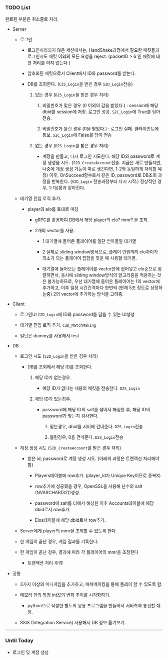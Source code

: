 ### TODO List

완료된 부분은 취소줄로 처리.

- Server
  
  - 로그인
    
    - 로그인처리되지 않은 세션에서는, HandShake과정에서 필요한 패킷들과 로그인시도 패킷 이외의 모든 요청을 reject. (packetID > 6 인 패킷에 대한 처리를 하지 않는다.)
    
    - 암호화된 패킷으로서 Client에서 ID와 password를 받는다.
    
    - DB를 조회한다. (`C2S_Login`을 받은 경우 `S2D_Login`전송)
      
      1. 있는 경우 (`D2S_Login`을 받은 경우 처리)
         
         1. 비밀번호가 맞은 경우 (0 이외의 값을 받았다.) : session에 해당 dbid를 session에 저장. 로그인 성공. `S2C_Login`에 True를 담아 전송.
         
         2. 비밀번호가 틀린 경우 (0을 받았다.) : 로그인 실패. 클라이언트에 통보. `S2C_Login`에 False를 담아 전송
      
      2. 없는 경우 (`D2S_Login`를 받은 경우 처리)
         
         - 계정을 만들고, 다시 로그인 시도한다. 
           해당 ID와 password로 계정 생성을 시도. (`S2D_CreateAccount`전송. 지금은 새로 만들지만, 나중에 계정 생성 기능이 따로 생긴다면, 1-2와 동일하게 처리할 예정)
           이후, OnSucceed함수로서 같은 ID, password로 DB조회 과정을 반복한다. (`S2D_Login` 전송과정부터 다시 시작.)
           정상적인 경우, 1-1상황과 같아진다.
  
  - 대기열 진입 로직 추가.
    
    - player의 elo를 토대로 매칭
      
      - gRPC를 활용하여 DB에서 해당 player의 elo? mmr? 을 조회.
      
      - 2개의 vector를 사용.
        
        - 1 대기열에 들어온 플레이어를 일단 받아들일 대기열
        
        - 2 실제로 sliding window방식으로, 플레이 인원끼리 elo차이가 최소가 되는 플레이어 집합을 찾을 때 사용할 대기열.
        
        - 대기열에 들어오는 플레이어를 vector안에 집어넣고 elo순으로 정렬하면서, 동시에 sliding window방식의 알고리즘을 적용하는 것은 불가능하므로, 우선 대기열에 들어온 플레이어는 1의 vector에 추가하고, 이후 일정 시간간격마다 한번씩 (현재 5초 정도로 상정하는중) 2의 vector에 추가하는 방식을 고려중.

- Client
  
  - 로그인UI `C2D_Login`에 ID와 password를 담을 수 있는 UI생성
  
  - 대기열 진입 로직 추가. `C2D_MatchMaking`
  
  - 일단은 dummy를 사용해서 test

- DB
  
  - 로그인 시도 (`S2D_Login`을 받은 경우 처리)
    
    - DB를 조회해서 해당 ID를 조회한다.
      
      1. 해당 ID가 없는경우.
         
         - 해당 ID가 없다는 내용의 패킷을 전송한다. `D2S_Login`
      
      2. 해당 ID가 있는경우.
         
         - password에 해당 ID의 salt를 섞어서 해싱한 후, 해당 ID의 password가 맞는지 검사한다.
           
           1. 맞는경우, dbid를 서버에 건네준다. `D2S_Login`전송
           
           2. 틀린경우, 0을 건네준다. `D2S_Login`전송
  
  - 계정 생성 시도 (`S2D_CreateAccount`를 받은 경우 처리)
    
    - 받은 id, password로 계정 생성 시도. (아래의 과정은 트랜잭션 처리해야함)
      
      - Players테이블에 row추가. (player_id가 Unique Key이므로 중복X)
      
      - row추가에 성공했을 경우, OpenSSL을 사용해 난수의 salt (NVARCHAR(32))생성.
      
      - password에 salt를 더해서 해싱한 이후 Accounts테이블에 해당 dbid로서 row추가.
      
      - Elos테이블에 해당 dbid로서 row추가.
  
  - Server에게 player의 mmr을 조회할 수 있도록 한다.
  
  - 한 게임이 끝난 경우, 게임 결과를 기록한다.
  
  - 한 게임이 끝난 경우, 결과에 따라 각 플레이어의 mmr을 조정한다
    
    - 트랜잭션 처리 주의!

- 공통
  
  - 3가지 이상의 미니게임을 추가하고, 매치메이킹을 통해 플레이 할 수 있도록 함.
  
  - 메모리 안의 특정 int값의 변화 추이를 시각화하기.
    
    - python으로 작성한 별도의 응용 프로그램을 만들어서 서버측과 통신할 예정.
  
  - SSIS (Integration Service) 사용해서 DB 정보 옮겨보기.

---

### Until Today

- 로그인 및 계정 생성
